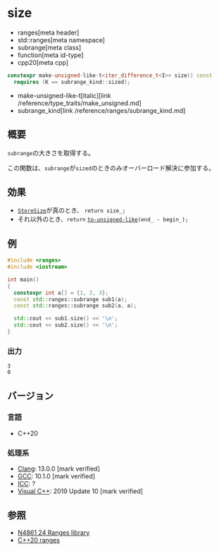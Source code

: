 # size
* ranges[meta header]
* std::ranges[meta namespace]
* subrange[meta class]
* function[meta id-type]
* cpp20[meta cpp]

```cpp
constexpr make-unsigned-like-t<iter_difference_t<I>> size() const
  requires (K == subrange_kind::sized);
```
* make-unsigned-like-t[italic][link /reference/type_traits/make_unsigned.md]
* subrange_kind[link /reference/ranges/subrange_kind.md]

## 概要
`subrange`の大きさを取得する。

この関数は、`subrange`が`sized`のときのみオーバーロード解決に参加する。

## 効果

- [`StoreSize`](op_constructor.md)が真のとき、 `return size_;`
- それ以外のとき、`return` [`to-unsigned-like`](/reference/type_traits/make_unsigned.md)`(end_ - begin_);`

## 例
```cpp example
#include <ranges>
#include <iostream>

int main()
{
  constexpr int a[] = {1, 2, 3};
  const std::ranges::subrange sub1(a);
  const std::ranges::subrange sub2(a, a);

  std::cout << sub1.size() << '\n';
  std::cout << sub2.size() << '\n';
}
```

### 出力
```
3
0
```

## バージョン
### 言語
- C++20

### 処理系
- [Clang](/implementation.md#clang): 13.0.0 [mark verified]
- [GCC](/implementation.md#gcc): 10.1.0 [mark verified]
- [ICC](/implementation.md#icc): ?
- [Visual C++](/implementation.md#visual_cpp): 2019 Update 10 [mark verified]

## 参照
- [N4861 24 Ranges library](https://timsong-cpp.github.io/cppwp/n4861/ranges)
- [C++20 ranges](https://techbookfest.org/product/5134506308665344)
